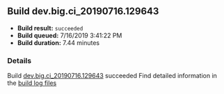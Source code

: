 ## Build dev.big.ci_20190716.129643
- **Build result:** `succeeded`
- **Build queued:** 7/16/2019 3:41:22 PM
- **Build duration:** 7.44 minutes
### Details
Build [dev.big.ci_20190716.129643](https://winappstudio.visualstudio.com/web/build.aspx?pcguid=a4ef43be-68ce-4195-a619-079b4d9834c2&builduri=vstfs%3a%2f%2f%2fBuild%2fBuild%2f29643) succeeded
Find detailed information in the [build log files](https://uwpctdiags.blob.core.windows.net/buildlogs/dev.big.ci_20190716.129643_logs.zip)
